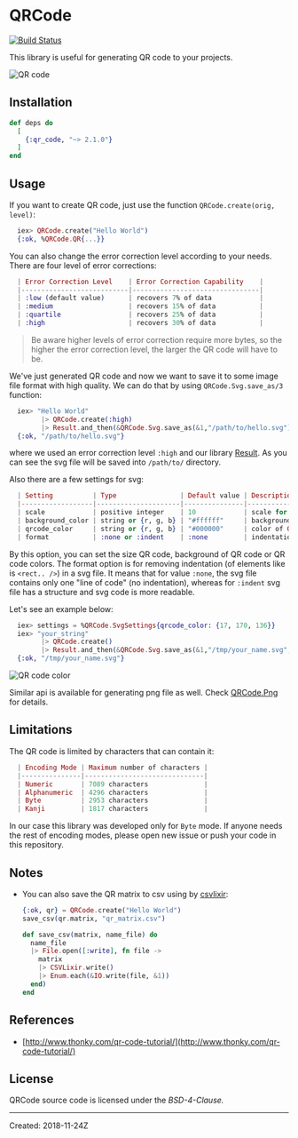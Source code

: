 # QRCode

[![Build Status](https://semaphoreci.com/api/v1/s-m-i-t-a/qr_code/branches/master/shields_badge.svg)](https://semaphoreci.com/s-m-i-t-a/qr_code)


This library is useful for generating QR code to your projects.

![QR code](docs/qrcode.svg)

## Installation
```elixir
def deps do
  [
    {:qr_code, "~> 2.1.0"}
  ]
end
```


## Usage
If you want to create QR code, just use the function `QRCode.create(orig, level)`:
```elixir
  iex> QRCode.create("Hello World")
  {:ok, %QRCode.QR{...}}
```

You can also change the error correction level according to your needs. There are four level of error corrections:
```elixir
  | Error Correction Level    | Error Correction Capability    |
  |---------------------------|--------------------------------|
  | :low (default value)      | recovers 7% of data            |
  | :medium                   | recovers 15% of data           |
  | :quartile                 | recovers 25% of data           |
  | :high                     | recovers 30% of data           |
```
> Be aware higher levels of error correction require more bytes, so the higher the error correction level,
the larger the QR code will have to be.

We've just generated QR code and now we want to save it to some image file format with high quality. We can do
that by using `QRCode.Svg.save_as/3` function:
```elixir
  iex> "Hello World"
        |> QRCode.create(:high)
        |> Result.and_then(&QRCode.Svg.save_as(&1,"/path/to/hello.svg"))
  {:ok, "/path/to/hello.svg"}
```

where we used an error correction level `:high` and our library [Result](https://hexdocs.pm/result/api-reference.html).
As you can see the svg file will be saved into `/path/to/` directory.

Also there are a few settings for svg:
```elixir
  | Setting          | Type                | Default value | Description             |
  |------------------|---------------------|---------------|-------------------------|
  | scale            | positive integer    | 10            | scale for svg QR code   |
  | background_color | string or {r, g, b} | "#ffffff"     | background color of svg |
  | qrcode_color     | string or {r, g, b} | "#000000"     | color of QR code        |
  | format           | :none or :indent    | :none         | indentation of elements |
```

By this option, you can set the size QR code, background of QR code or QR code colors. The
format option is for removing indentation (of elements like is `<rect.. />`) in a svg file.
It means that for value `:none`, the svg file contains only one "line of code" (no indentation), whereas for `:indent` svg file has a structure and svg code is more readable.

Let's see an example below:
```elixir
  iex> settings = %QRCode.SvgSettings{qrcode_color: {17, 170, 136}}
  iex> "your_string"
        |> QRCode.create()
        |> Result.and_then(&QRCode.Svg.save_as(&1,"/tmp/your_name.svg", settings))
  {:ok, "/tmp/your_name.svg"}
```

![QR code color](docs/qrcode_color.svg)

Similar api is available for generating png file as well. Check [QRCode.Png](https://hexdocs.pm/qr_code/QRCode.Png.html#content) for details.

## Limitations
The QR code is limited by characters that can contain it:
```elixir
  | Encoding Mode | Maximum number of characters |
  |---------------|------------------------------|
  | Numeric       | 7089 characters              |
  | Alphanumeric  | 4296 characters              |
  | Byte          | 2953 characters              |
  | Kanji         | 1817 characters              |
```
In our case this library was developed only for `Byte` mode. If anyone needs the rest of encoding modes,
please open new issue or push your code in this repository.

## Notes

* You can also save the QR matrix to csv using by [csvlixir](https://github.com/jimm/csvlixir):
  ```elixir
  {:ok, qr} = QRCode.create("Hello World")
  save_csv(qr.matrix, "qr_matrix.csv")

  def save_csv(matrix, name_file) do
    name_file
    |> File.open([:write], fn file ->
      matrix
      |> CSVLixir.write()
      |> Enum.each(&IO.write(file, &1))
    end)
  end
  ```

## References
* [http://www.thonky.com/qr-code-tutorial/](http://www.thonky.com/qr-code-tutorial/)


## License

QRCode source code is licensed under the _BSD-4-Clause._

----
Created:  2018-11-24Z
